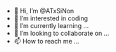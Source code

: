 - 👋 Hi, I’m @ATxSiNon
- 👀 I’m interested in coding 
- 🌱 I’m currently learning ...
- 💞️ I’m looking to collaborate on ...
- 📫 How to reach me ...

<!---
ATxSiNon/ATxSiNon is a ✨ special ✨ repository because its `README.md` (this file) appears on your GitHub profile.
You can click the Preview link to take a look at your changes.
--->
